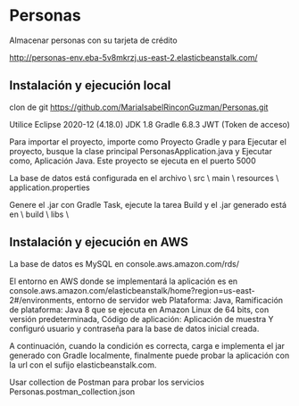 # Personas
Almacenar personas con su tarjeta de crédito

http://personas-env.eba-5v8mkrzj.us-east-2.elasticbeanstalk.com/

## Instalación y ejecución local

clon de git https://github.com/MariaIsabelRinconGuzman/Personas.git

Utilice Eclipse 2020-12 (4.18.0)
JDK 1.8
Gradle 6.8.3
JWT (Token de acceso)

Para importar el proyecto, importe como Proyecto Gradle y para Ejecutar el proyecto, busque la clase principal PersonasApplication.java y Ejecutar como, Aplicación Java.
Este proyecto se ejecuta en el puerto 5000

La base de datos está configurada en el archivo \ src \ main \ resources \ application.properties

Genere el .jar con Gradle Task, ejecute la tarea Build y el .jar generado está en \ build \ libs \

## Instalación y ejecución en AWS

La base de datos es MySQL en console.aws.amazon.com/rds/

El entorno en AWS donde se implementará la aplicación es en console.aws.amazon.com/elasticbeanstalk/home?region=us-east-2#/environments, entorno de servidor web
Plataforma: Java, Ramificación de plataforma: Java 8 que se ejecuta en Amazon Linux de 64 bits, con versión predeterminada, Código de aplicación: Aplicación de muestra
Y configuró usuario y contraseña para la base de datos inicial creada.

A continuación, cuando la condición es correcta, carga e implementa el jar generado con Gradle localmente, finalmente puede probar la aplicación con la url con el sufijo elasticbeanstalk.com.

Usar collection de Postman para probar los servicios Personas.postman_collection.json